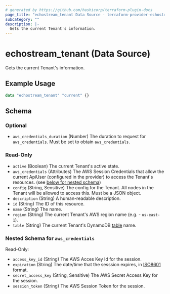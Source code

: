 ```yaml
---
# generated by https://github.com/hashicorp/terraform-plugin-docs
page_title: "echostream_tenant Data Source - terraform-provider-echostream"
subcategory: ""
description: |-
  Gets the current Tenant's information.
---
```


# echostream_tenant (Data Source)

Gets the current Tenant's information.

## Example Usage

```terraform
data "echostream_tenant" "current" {}
```

<!-- schema generated by tfplugindocs -->
## Schema

### Optional

- `aws_credentials_duration` (Number) The duration to request for `aws_credentials`. Must be set to obtain `aws_credentials`.

### Read-Only

- `active` (Boolean) The current Tenant's active state.
- `aws_credentials` (Attributes) The AWS Session Credentials that allow the current ApiUser (configured in the provider) to access the Tenant's resources. (see [below for nested schema](#nestedatt--aws_credentials))
- `config` (String, Sensitive) The config for the Tenant. All nodes in the Tenant will be allowed to access this. Must be a JSON object.
- `description` (String) A human-readable description.
- `id` (String) The ID of this resource.
- `name` (String) The name.
- `region` (String) The current Tenant's AWS region name (e.g.  - `us-east-1`).
- `table` (String) The current Tenant's DynamoDB [table](https://docs.echo.stream/docs/table) name.

<a id="nestedatt--aws_credentials"></a>
### Nested Schema for `aws_credentials`

Read-Only:

- `access_key_id` (String) The AWS Acces Key Id for the session.
- `expiration` (String) The date/time that the sesssion expires, in [ISO8601](https://en.wikipedia.org/wiki/ISO_8601) format.
- `secret_access_key` (String, Sensitive) The AWS Secret Access Key for the session.
- `session_token` (String) The AWS Session Token for the session.


